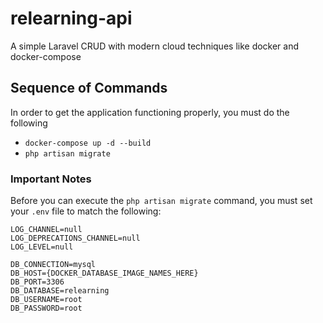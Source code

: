 # relearning-api
A simple Laravel CRUD with modern cloud techniques like docker and docker-compose

## Sequence of Commands

In order to get the application functioning properly, you must do the following

- ```docker-compose up -d --build```
- ```php artisan migrate```

### Important Notes

Before you can execute the `php artisan migrate` command, you must set your `.env` file to match the following:

```
LOG_CHANNEL=null
LOG_DEPRECATIONS_CHANNEL=null
LOG_LEVEL=null

DB_CONNECTION=mysql
DB_HOST={DOCKER_DATABASE_IMAGE_NAMES_HERE}
DB_PORT=3306
DB_DATABASE=relearning
DB_USERNAME=root
DB_PASSWORD=root
```
